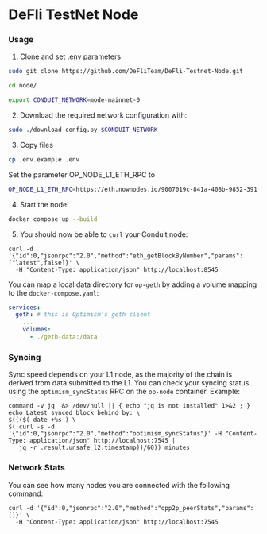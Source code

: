 

# DeFli TestNet Node



### Usage

1. Clone and set .env parameters

```bash
sudo git clone https://github.com/DeFliTeam/DeFli-Testnet-Node.git
```

```bash
cd node/
```

```bash
export CONDUIT_NETWORK=mode-mainnet-0
```


2. Download the required network configuration with:

```bash
sudo ./download-config.py $CONDUIT_NETWORK
```

3. Copy files

```bash
cp .env.example .env
```
Set the parameter OP_NODE_L1_ETH_RPC to
```bash
OP_NODE_L1_ETH_RPC=https://eth.nownodes.io/9007019c-841a-408b-9852-391f826db73e
```


4. Start the node!

```bash
docker compose up --build
```



5. You should now be able to `curl` your Conduit node:

```
curl -d '{"id":0,"jsonrpc":"2.0","method":"eth_getBlockByNumber","params":["latest",false]}' \
  -H "Content-Type: application/json" http://localhost:8545
```


You can map a local data directory for `op-geth` by adding a volume mapping to the `docker-compose.yaml`:

```yaml
services:
  geth: # this is Optimism's geth client
    ...
    volumes:
      - ./geth-data:/data
```



### Syncing

Sync speed depends on your L1 node, as the majority of the chain is derived from data submitted to the L1. You can check your syncing status using the `optimism_syncStatus` RPC on the `op-node` container. Example:

```
command -v jq  &> /dev/null || { echo "jq is not installed" 1>&2 ; }
echo Latest synced block behind by: \
$((($( date +%s )-\
$( curl -s -d '{"id":0,"jsonrpc":"2.0","method":"optimism_syncStatus"}' -H "Content-Type: application/json" http://localhost:7545 |
   jq -r .result.unsafe_l2.timestamp))/60)) minutes
```

### Network Stats

You can see how many nodes you are connected with the following command:

```
curl -d '{"id":0,"jsonrpc":"2.0","method":"opp2p_peerStats","params":[]}' \
  -H "Content-Type: application/json" http://localhost:7545
```
